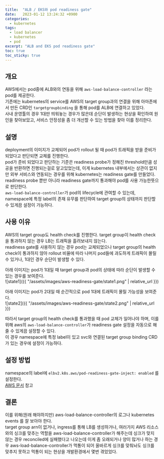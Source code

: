 ```yaml
---
title:  "ALB / EKS와 pod readiness gate"
date:   2023-01-12 13:24:32 +0900
categories:
  - kubernetes
tags:
  - load balancer
  - kubernetes
  - pod
excerpt: "ALB and EKS pod readiness gate"
toc: true
toc_sticky: true
---
```

## 개요
AWS에서는 pod중에 ALB와의 연동을 위해 `aws-load-balance-controller` 라는 pod를 제공한다.  
기존에는 kubernetes의 service를 AWS의 target group과의 연결을 위해 아마존에서 만든 CRD인 `targetgroupbinding` 을 통해 pod를 ALB에 연결하고 있었다.  
사내 운영툴의 경우 1대만 띄워놓는 경우가 많은데 순단이 발생하는 현상을 확인하여 원인을 찾아보았고, 서비스 안정성을 좀 더 개선할 수 있는 방법을 찾아 이를 정리한다.  

## 설명
deployment의 이미지가 교체되어 pod가 rollout 될 때 pod가 트래픽을 받을 준비가 되었다고 판단되면 교체를 진행한다.  
pod가 준비 되었다고 판단하는 기준은 readiness probe가 정해진 threshold만큼 성공을 반환하면 진행되는걸로 알고있었는데, 이게 kubernetes 내부에서는 상관이 없지만 외부 서비스와 연동되는 경우를 위해 kubernetes는 readiness gate를 만들었다.  
readiness probe 뿐만 아니라 readiness gate까지 통과해야 pod를 사용 가능한뜻으로 판단한다.  
`aws-load-balance-controller`가 pod의 lifecycle에 관여할 수 있는데, namespace에 특정 label의 존재 유무를 판단하여 target group의 상태까지 판단할 수 있게끔 설정이 가능하다.  

## 사용 이유
AWS의 target group도 health check를 진행한다.  target group이 health check을 통과하지 않는 경우 LB는 트래픽을 흘려보내지 않는다.  
readiness gate를 사용하지 않는 경우 pod는 교체되었으나 target group의 health check이 통과하지 않아 rollout 비율에 따라 나머지 pod들에 과도하게 트래픽이 몰릴 수 있거나, 1대인 경우 순단이 발생할 수 있다.  

아래 이미지는 pod가 1대일 때 target group과 pod의 상태에 따라 순단이 발생할 수 있는 경우를 보여준다.  
![state1]({{ "/assets/images/aws-readiness-gate/state1.png" | relative_url }})  

아래 이미지는 pod가 2대일 때 순간적으로 pod 1대에 트래픽이 몰릴 가능성을 보여준다.  
![state2]({{ "/assets/images/aws-readiness-gate/state2.png" | relative_url }})  

따라서 target group의 health check를 통과했을 때 pod 교체가 일어나야 하며, 이를 위해 aws의 `aws-load-balance-controller`가 readiness gate 설정을 자동으로 해줄 수 있게끔 설정할 수 있다.  
이 경우 namespace에 특정 label이 있고 svc와 연결된 target group binding CRD가 있는 경우에 설정이 가능하다.

## 설정 방법
namespace의 label에 `elbv2.k8s.aws/pod-readiness-gate-inject: enabled` 를 설정한다.  
[AWS 문서](https://kubernetes-sigs.github.io/aws-load-balancer-controller/v2.1/deploy/pod_readiness_gate/) 참고

## 결론
이를 위해(원래 해야하지만) aws-load-balance-controller의 로그나 kubernetes events 를 잘 보아야 한다.  
target group arn이 없거나, ingress를 통해 LB를 생성하거나, 여러가지 AWS 리소스와의 싱크를 맞추는 역할을 aws-load-balance-controller가 해주는데 싱크가 맞지 않는 경우 reconciled에 실패했다고 나오는데 이게 좀 오래되거나 양이 많거나 하는 경우 aws-load-balance-controller가 먹통이 되어 올바르게 싱크를 맞춰놔도 싱크를 맞추지 못하고 먹통이 되는 현상을 개발환경에서 몇번 겪었었다.   
